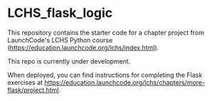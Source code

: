 # LCHS_flask_logic

This repository contains the starter code for a chapter project from LaunchCode's LCHS Python course (https://education.launchcode.org/lchs/index.html).

This repo is currently under development.

When deployed, you can find instructions for completing the Flask exercises at https://education.launchcode.org/lchs/chapters/more-flask/project.html.
